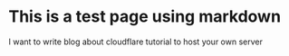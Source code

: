 # This is a test page using markdown

I want to write blog about cloudflare tutorial to host your own server
